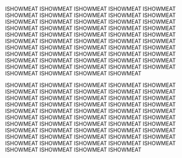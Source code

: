 ISHOWMEAT ISHOWMEAT ISHOWMEAT ISHOWMEAT ISHOWMEAT ISHOWMEAT ISHOWMEAT ISHOWMEAT ISHOWMEAT ISHOWMEAT ISHOWMEAT ISHOWMEAT ISHOWMEAT ISHOWMEAT ISHOWMEAT ISHOWMEAT ISHOWMEAT ISHOWMEAT ISHOWMEAT ISHOWMEAT ISHOWMEAT ISHOWMEAT ISHOWMEAT ISHOWMEAT ISHOWMEAT ISHOWMEAT ISHOWMEAT ISHOWMEAT ISHOWMEAT ISHOWMEAT ISHOWMEAT ISHOWMEAT ISHOWMEAT ISHOWMEAT ISHOWMEAT ISHOWMEAT ISHOWMEAT ISHOWMEAT ISHOWMEAT ISHOWMEAT ISHOWMEAT ISHOWMEAT ISHOWMEAT ISHOWMEAT ISHOWMEAT ISHOWMEAT ISHOWMEAT ISHOWMEAT ISHOWMEAT ISHOWMEAT ISHOWMEAT ISHOWMEAT ISHOWMEAT ISHOWMEAT 

ISHOWMEAT ISHOWMEAT ISHOWMEAT ISHOWMEAT ISHOWMEAT ISHOWMEAT ISHOWMEAT ISHOWMEAT ISHOWMEAT ISHOWMEAT ISHOWMEAT ISHOWMEAT ISHOWMEAT ISHOWMEAT ISHOWMEAT ISHOWMEAT ISHOWMEAT ISHOWMEAT ISHOWMEAT ISHOWMEAT ISHOWMEAT ISHOWMEAT ISHOWMEAT ISHOWMEAT ISHOWMEAT ISHOWMEAT ISHOWMEAT ISHOWMEAT ISHOWMEAT ISHOWMEAT ISHOWMEAT ISHOWMEAT ISHOWMEAT ISHOWMEAT ISHOWMEAT ISHOWMEAT ISHOWMEAT ISHOWMEAT ISHOWMEAT ISHOWMEAT ISHOWMEAT ISHOWMEAT ISHOWMEAT ISHOWMEAT ISHOWMEAT ISHOWMEAT ISHOWMEAT ISHOWMEAT ISHOWMEAT ISHOWMEAT ISHOWMEAT ISHOWMEAT ISHOWMEAT ISHOWMEAT 

